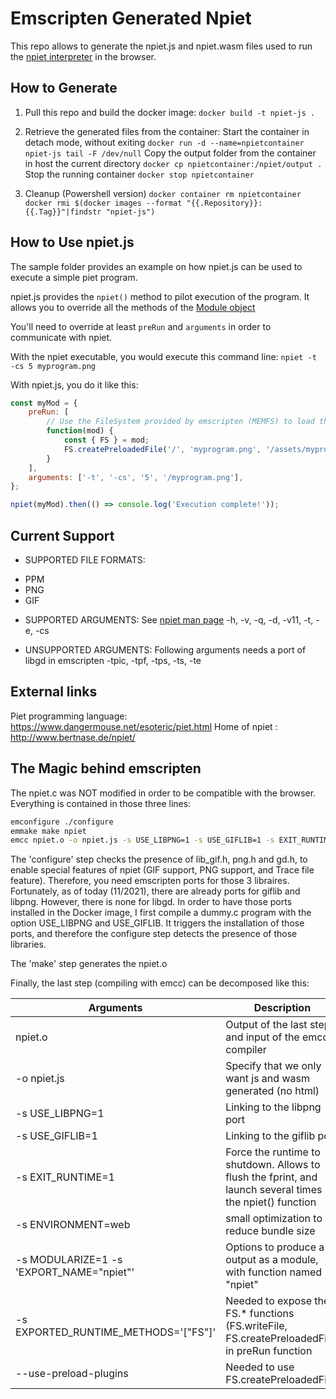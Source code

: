 # Emscripten Generated Npiet
This repo allows to generate the npiet.js and npiet.wasm files used to run the [npiet interpreter](http://www.bertnase.de/npiet/) in the browser.

## How to Generate
1. Pull this repo and build the docker image:
`docker build -t npiet-js .`

2. Retrieve the generated files from the container:
Start the container in detach mode, without exiting
`docker run -d --name=npietcontainer npiet-js tail -F /dev/null`
Copy the output folder from the container in host the current directory
`docker cp npietcontainer:/npiet/output .`
Stop the running container
`docker stop npietcontainer`

3. Cleanup (Powershell version)
`docker container rm npietcontainer`
`docker rmi $(docker images --format "{{.Repository}}:{{.Tag}}"|findstr "npiet-js")`

## How to Use npiet.js
The sample folder provides an example on how npiet.js can be used to execute a simple piet program.

npiet.js provides the `npiet()` method to pilot execution of the program.
It allows you to override all the methods of the [Module object](https://emscripten.org/docs/api_reference/module.html)

You'll need to override at least `preRun` and `arguments` in order to communicate with npiet.

With the npiet executable, you would execute this command line:
`npiet -t -cs 5 myprogram.png`

With npiet.js, you do it like this:
```js
const myMod = {
	preRun: [
		// Use the FileSystem provided by emscripten (MEMFS) to load the image (png, gif...)
		function(mod) {
			const { FS } = mod;
			FS.createPreloadedFile('/', 'myprogram.png', '/assets/myprogram.png', true, false);
		}
	],
	arguments: ['-t', '-cs', '5', '/myprogram.png'],
};

npiet(myMod).then(() => console.log('Execution complete!'));
```


## Current Support
* SUPPORTED FILE FORMATS:
- PPM
- PNG
- GIF

* SUPPORTED ARGUMENTS:
See [npiet man page](http://www.bertnase.de/npiet/npiet.1.html)
-h, -v, -q, -d, -v11, -t, -e, -cs

* UNSUPPORTED ARGUMENTS:
Following arguments needs a port of libgd in emscripten
-tpic, -tpf, -tps, -ts, -te

## External links
Piet programming language: https://www.dangermouse.net/esoteric/piet.html
Home of npiet : http://www.bertnase.de/npiet/


## The Magic behind emscripten
The npiet.c was NOT modified in order to be compatible with the browser.
Everything is contained in those three lines:

```bash
emconfigure ./configure
emmake make npiet
emcc npiet.o -o npiet.js -s USE_LIBPNG=1 -s USE_GIFLIB=1 -s EXIT_RUNTIME=1 -s ENVIRONMENT=web -s MODULARIZE=1 -s 'EXPORT_NAME="npiet"' -s EXPORTED_RUNTIME_METHODS='["FS"]' --use-preload-plugins
```

The 'configure' step checks the presence of lib_gif.h, png.h and gd.h, to enable special features of npiet (GIF support, PNG support, and Trace file feature).
Therefore, you need emscripten ports for those 3 libraires. Fortunately, as of today (11/2021), there are already ports for giflib and libpng.
However, there is none for libgd.
In order to have those ports installed in the Docker image, I first compile a dummy.c program with the option USE_LIBPNG and USE_GIFLIB.
It triggers the installation of those ports, and therefore the configure step detects the presence of those libraries.

The 'make' step generates the npiet.o 

Finally, the last step (compiling with emcc) can be decomposed like this:

| Arguments | Description |
|---|---|
| npiet.o | Output of the last step, and input of the emcc compiler |
| -o npiet.js | Specify that we only want js and wasm generated (no html) |
| -s USE_LIBPNG=1 | Linking to the libpng port |
| -s USE_GIFLIB=1 | Linking to the giflib port |
| -s EXIT_RUNTIME=1 | Force the runtime to shutdown. Allows to flush the fprint, and launch several times the npiet() function |
| -s ENVIRONMENT=web | small optimization to reduce bundle size |
| -s MODULARIZE=1 -s 'EXPORT_NAME="npiet"' | Options to produce a js output as a module, with function named "npiet" |
| -s EXPORTED_RUNTIME_METHODS='["FS"]' | Needed to expose the FS.\* functions (FS.writeFile, FS.createPreloadedFile) in preRun function |
| --use-preload-plugins | Needed to use FS.createPreloadedFile |
